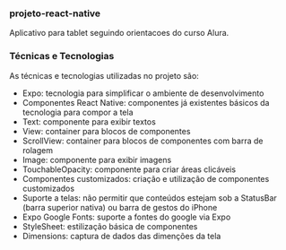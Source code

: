 ### projeto-react-native

Aplicativo para tablet seguindo orientacoes do curso Alura.

### Técnicas e Tecnologias
As técnicas e tecnologias utilizadas no projeto são:

- Expo: tecnologia para simplificar o ambiente de desenvolvimento
- Componentes React Native: componentes já existentes básicos da tecnologia para compor a tela
- Text: componente para exibir textos
- View: container para blocos de componentes
- ScrollView: container para blocos de componentes com barra de rolagem
- Image: componente para exibir imagens
- TouchableOpacity: componente para criar áreas clicáveis
- Componentes customizados: criação e utilização de componentes customizados
- Suporte a telas: não permitir que conteúdos estejam sob a StatusBar (barra superior nativa) ou barra de gestos do iPhone
- Expo Google Fonts: suporte a fontes do google via Expo
- StyleSheet: estilização básica de componentes
- Dimensions: captura de dados das dimenções da tela
  
 
